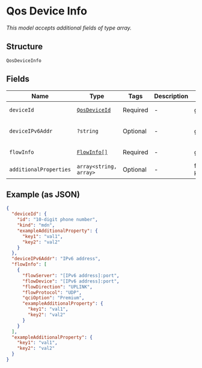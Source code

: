 
# Qos Device Info

*This model accepts additional fields of type array.*

## Structure

`QosDeviceInfo`

## Fields

| Name | Type | Tags | Description | Getter | Setter |
|  --- | --- | --- | --- | --- | --- |
| `deviceId` | [`QosDeviceId`](../../doc/models/qos-device-id.md) | Required | - | getDeviceId(): QosDeviceId | setDeviceId(QosDeviceId deviceId): void |
| `deviceIPv6Addr` | `?string` | Optional | - | getDeviceIPv6Addr(): ?string | setDeviceIPv6Addr(?string deviceIPv6Addr): void |
| `flowInfo` | [`FlowInfo[]`](../../doc/models/flow-info.md) | Required | - | getFlowInfo(): array | setFlowInfo(array flowInfo): void |
| `additionalProperties` | `array<string, array>` | Optional | - | findAdditionalProperty(string key): array | additionalProperty(string key, array value): void |

## Example (as JSON)

```json
{
  "deviceId": {
    "id": "10-digit phone number",
    "kind": "mdn",
    "exampleAdditionalProperty": {
      "key1": "val1",
      "key2": "val2"
    }
  },
  "deviceIPv6Addr": "IPv6 address",
  "flowInfo": [
    {
      "flowServer": "[IPv6 address]:port",
      "flowDevice": "[IPv6 address]:port",
      "flowDirection": "UPLINK",
      "flowProtocol": "UDP",
      "qciOption": "Premium",
      "exampleAdditionalProperty": {
        "key1": "val1",
        "key2": "val2"
      }
    }
  ],
  "exampleAdditionalProperty": {
    "key1": "val1",
    "key2": "val2"
  }
}
```

